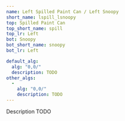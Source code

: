 ```yaml
---
name: Left Spilled Paint Can / Left Snoopy
short_name: lspill_lsnoopy
top: Spilled Paint Can
top_short_name: spill
top_lr: Left
bot: Snoopy
bot_short_name: snoopy
bot_lr: Left

default_alg:
  alg: "0,0/"
  description: TODO
other_algs:
  -
    alg: "0,0/"
    description: TODO
---
```


Description TODO

